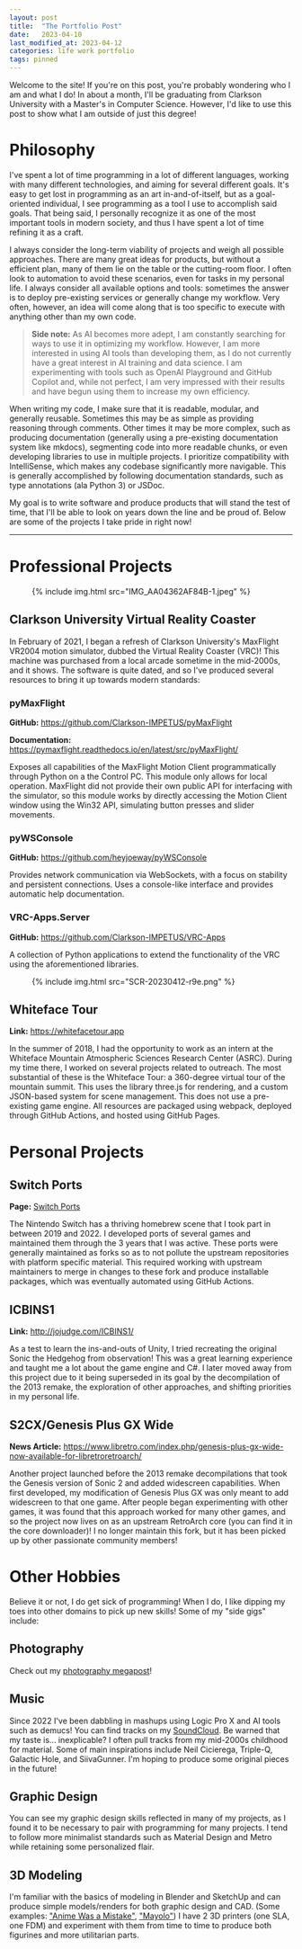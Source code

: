 ```yaml
---
layout: post
title:  "The Portfolio Post"
date:   2023-04-10
last_modified_at: 2023-04-12
categories: life work portfolio
tags: pinned
---
```

Welcome to the site! If you're on this post, you're probably wondering who I am and what I do! In about a month, I'll be graduating from Clarkson University with a Master's in Computer Science. However, I'd like to use this post to show what I am outside of just this degree!

# Philosophy
I've spent a lot of time programming in a lot of different languages, working with many different technologies, and aiming for several different goals. It's easy to get lost in programming as an art in-and-of-itself, but as a goal-oriented individual, I see programming as a tool I use to accomplish said goals. That being said, I personally recognize it as one of the most important tools in modern society, and thus I have spent a lot of time refining it as a craft.

I always consider the long-term viability of projects and weigh all possible approaches. There are many great ideas for products, but without a efficient plan, many of them lie on the table or the cutting-room floor. I often look to automation to avoid these scenarios, even for tasks in my personal life. I always consider all available options and tools: sometimes the answer is to deploy pre-existing services or generally change my workflow. Very often, however, an idea will come along that is too specific to execute with anything other than my own code.

> **Side note:** As AI becomes more adept, I am constantly searching for ways to use it in optimizing my workflow. However, I am more interested in using AI tools than developing them, as I do not currently have a great interest in AI training and data science. I am experimenting with tools such as OpenAI Playground and GitHub Copilot and, while not perfect, I am very impressed with their results and have begun using them to increase my own efficiency.

When writing my code, I make sure that it is readable, modular, and generally reusable. Sometimes this may be as simple as providing reasoning through comments. Other times it may be more complex, such as producing documentation (generally using a pre-existing documentation system like mkdocs), segmenting code into more readable chunks, or even developing libraries to use in multiple projects. I prioritize compatibility with IntelliSense, which makes any codebase significantly more navigable. This is generally accomplished by following documentation standards, such as type annotations (ala Python 3) or JSDoc.

My goal is to write software and produce products that will stand the test of time, that I'll be able to look on years down the line and be proud of. Below are some of the projects I take pride in right now!

---

# Professional Projects

<figure class="fig-right"><div>
    {% include img.html src="IMG_AA04362AF84B-1.jpeg" %}
</div></figure>

## Clarkson University Virtual Reality Coaster
In February of 2021, I began a refresh of Clarkson University's MaxFlight VR2004 motion simulator, dubbed the Virtual Reality Coaster (VRC)! This machine was purchased from a local arcade sometime in the mid-2000s, and it shows. The software is quite dated, and so I've produced several resources to bring it up towards modern standards:

### pyMaxFlight
**GitHub:** <https://github.com/Clarkson-IMPETUS/pyMaxFlight>

**Documentation:** <https://pymaxflight.readthedocs.io/en/latest/src/pyMaxFlight/>

Exposes all capabilities of the MaxFlight Motion Client programmatically through Python on a the Control PC. This module only allows for local operation. MaxFlight did not provide their own public API for interfacing with the simulator, so this module works by directly accessing the Motion Client window using the Win32 API, simulating button presses and slider movements.

### pyWSConsole
**GitHub:** <https://github.com/heyjoeway/pyWSConsole>

Provides network communication via WebSockets, with a focus on stability and persistent connections. Uses a console-like interface and provides automatic help documentation.

### VRC-Apps.Server
**GitHub:** <https://github.com/Clarkson-IMPETUS/VRC-Apps>

A collection of Python applications to extend the functionality of the VRC using the aforementioned libraries.

<figure class="fig-right"><div>
    {% include img.html src="SCR-20230412-r9e.png" %}
</div></figure>

## Whiteface Tour
**Link:** <https://whitefacetour.app>

In the summer of 2018, I had the opportunity to work as an intern at the Whiteface Mountain Atmospheric Sciences Research Center (ASRC). During my time there, I worked on several projects related to outreach. The most substantial of these is the Whiteface Tour: a 360-degree virtual tour of the mountain summit. This uses the library three.js for rendering, and a custom JSON-based system for scene management. This does not use a pre-existing game engine. All resources are packaged using webpack, deployed through GitHub Actions, and hosted using GitHub Pages. 

# Personal Projects

## Switch Ports
**Page:** [Switch Ports](/switch-ports)

The Nintendo Switch has a thriving homebrew scene that I took part in between 2019 and 2022. I developed ports of several games and maintained them through the 3 years that I was active. These ports were generally maintained as forks so as to not pollute the upstream repositories with platform specific material. This required working with upstream maintainers to merge in changes to these fork and produce installable packages, which was eventually automated using GitHub Actions.

## ICBINS1
**Link:** <http://jojudge.com/ICBINS1/>

As a test to learn the ins-and-outs of Unity, I tried recreating the original Sonic the Hedgehog from observation! This was a great learning experience and taught me a lot about the game engine and C#. I later moved away from this project due to it being superseded in its goal by the decompilation of the 2013 remake, the exploration of other approaches, and shifting priorities in my personal life.

## S2CX/Genesis Plus GX Wide
**News Article:** <https://www.libretro.com/index.php/genesis-plus-gx-wide-now-available-for-libretroretroarch/>

Another project launched before the 2013 remake decompilations that took the Genesis version of Sonic 2 and added widescreen capabilities. When first developed, my modification of Genesis Plus GX was only meant to add widescreen to that one game. After people began experimenting with other games, it was found that this approach worked for many other games, and so the project now lives on as an upstream RetroArch core (you can find it in the core downloader)! I no longer maintain this fork, but it has been picked up by other passionate community members!

# Other Hobbies
Believe it or not, I do get sick of programming! When I do, I like dipping my toes into other domains to pick up new skills! Some of my "side gigs" include:

## Photography
Check out my [photography megapost](/photo-megapost)!

## Music
Since 2022 I've been dabbling in mashups using Logic Pro X and AI tools such as demucs! You can find tracks on my [SoundCloud](https://soundcloud.com/heyjoeway). Be warned that my taste is... inexplicable? I often pull tracks from my mid-2000s childhood for material. Some of main inspirations include Neil Cicierega, Triple-Q, Galactic Hole, and SiivaGunner. I'm hoping to produce some original pieces in the future!

## Graphic Design
You can see my graphic design skills reflected in many of my projects, as I found it to be necessary to pair with programming for many projects. I tend to follow more minimalist standards such as Material Design and Metro while retaining some personalized flair.

## 3D Modeling
I'm familiar with the basics of modeling in Blender and SketchUp and can produce simple models/renders for both graphic design and CAD. (Some examples: ["Anime Was a Mistake"](/gd-anime-was-a-mistake), ["Mayolo"](/gd-mayolo)) I have 2 3D printers (one SLA, one FDM) and experiment with them from time to time to produce both figurines and more utilitarian parts.